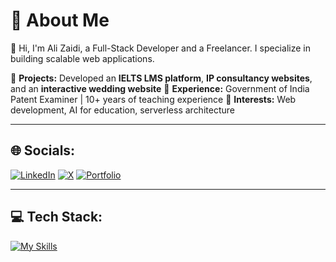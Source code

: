 # 🚀 About Me

👋 Hi, I'm Ali Zaidi, a Full-Stack Developer and a Freelancer. I specialize in building scalable web applications.

🔹 **Projects:** Developed an **IELTS LMS platform**, **IP consultancy websites**, and an **interactive wedding website**
🔹 **Experience:** Government of India Patent Examiner | 10+ years of teaching experience
🔹 **Interests:** Web development, AI for education, serverless architecture

---

## 🌐 Socials:
[![LinkedIn](https://img.shields.io/badge/LinkedIn-blue?style=for-the-badge&logo=linkedin)](https://www.linkedin.com/ali-zaidi-1125z/)
[![X](https://img.shields.io/badge/X-000000?style=for-the-badge&logo=x)](https://x.com/)
[![Portfolio](https://img.shields.io/badge/Portfolio-green?style=for-the-badge&logo=portfolio)](https://portfolio-zaidi.netlify.app/)

---

## 💻 Tech Stack:
[![My Skills](https://skillicons.dev/icons?i=python,c,cpp,css,html,java,js,ts,vercel,cloudflare,render,anaconda,nvidia,express,jwt,npm,nextjs,nodejs,nodemon,opencv,pnpm,react,reactrouter,tailwind,vite,mongodb,mysql,postgres,prisma,matplotlib,sklearn,tensorflow,numpy,pandas,github,docker,postman)](https://skillicons.dev)
